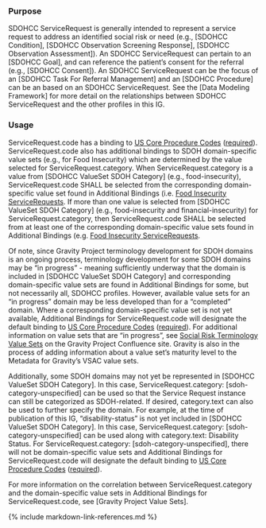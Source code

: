 
### Purpose

SDOHCC ServiceRequest is generally intended to represent a service request to address an identified social risk or need (e.g., [SDOHCC Condition], [SDOHCC Observation Screening Response], [SDOHCC Observation Assessment]). An SDOHCC ServiceRequest can pertain to an [SDOHCC Goal], and can reference the patient’s consent for the referral (e.g., [SDOHCC Consent]). An SDOHCC ServiceRequest can be the focus of an [SDOHCC Task For Referral Management] and an [SDOHCC Procedure] can be an based on an SDOHCC ServiceRequest. See the [Data Modeling Framework] for more detail on the relationships between SDOHCC ServiceRequest and the other profiles in this IG.

### Usage

ServiceRequest.code has a binding to [US Core Procedure Codes](http://hl7.org/fhir/us/core/STU3.1.1/ValueSet-us-core-procedure-code.html) ([required](http://hl7.org/fhir/R4/terminologies.html#required)). ServiceRequest.code also has additional bindings to SDOH domain-specific value sets (e.g., for Food Insecurity) which are determined by the value selected for ServiceRequest.category. When ServiceRequest.category is a value from [SDOHCC ValueSet SDOH Category] (e.g., food-insecurity), ServiceRequest.code SHALL be selected from the corresponding domain-specific value set found in Additional Bindings (i.e. [Food Insecurity ServiceRequests](https://vsac.nlm.nih.gov/valueset/2.16.840.1.113762.1.4.1247.11/expansion/Latest). If more than one value is selected from [SDOHCC ValueSet SDOH Category] (e.g., food-insecurity and financial-insecurity) for ServiceRequest.category, then ServiceRequest.code SHALL be selected from at least one of the corresponding domain-specific value sets found in Additional Bindings (e.g. [Food Insecurity ServiceRequests](https://vsac.nlm.nih.gov/valueset/2.16.840.1.113762.1.4.1247.11/expansion/Latest).

Of note, since Gravity Project terminology development for SDOH domains is an ongoing process, terminology development for some SDOH domains may be “in progress” - meaning sufficiently underway that the domain is included in [SDOHCC ValueSet SDOH Category] and corresponding domain-specific value sets are found in Additional Bindings for some, but not necessarily all, SDOHCC profiles. However, available value sets for an “in progress” domain may be less developed than for a “completed” domain. Where a corresponding domain-specific value set is not yet available, Additional Bindings for ServiceRequest.code will designate the default binding to [US Core Procedure Codes](http://hl7.org/fhir/us/core/STU3.1.1/ValueSet-us-core-procedure-code.html) ([required](http://hl7.org/fhir/R4/terminologies.html#required)). For additional information on value sets that are “in progress”, see [Social Risk Terminology Value Sets](https://confluence.hl7.org/display/GRAV/Social+Risk+Terminology+Value+Sets) on the Gravity Project Confluence site. Gravity is also in the process of adding information about a value set’s maturity level to the Metadata for Gravity’s VSAC value sets.

Additionally, some SDOH domains may not yet be represented in [SDOHCC ValueSet SDOH Category]. In this case, ServiceRequest.category: [sdoh-category-unspecified] can be used so that the Service Request instance can still be categorized as SDOH-related. If desired, category.text can also be used to further specify the domain. For example, at the time of publication of this IG, “disability-status” is not yet included in [SDOHCC ValueSet SDOH Category]. In this case, ServiceRequest.category: [sdoh-category-unspecified] can be used along with category.text: Disability Status. For ServiceRequest.category: [sdoh-category-unspecified], there will not be domain-specific value sets and Additional Bindings for ServiceRequest.code will designate the default binding to [US Core Procedure Codes](http://hl7.org/fhir/us/core/STU3.1.1/ValueSet-us-core-procedure-code.html) ([required](http://hl7.org/fhir/R4/terminologies.html#required)).

For more information on the correlation between ServiceRequest.category and the domain-specific value sets in Additional Bindings for ServiceRequest.code, see [Gravity Project Value Sets].

<!--Rather than offer a separate ServiceRequest profile for each SDOH category (also called domain – e.g., food insecurity, transportation insecurity), this profile can support any SDOH category. For ServiceRequest.code, the minimum value set bindings are specified in the profile. Additionally, based on the code selected for the optional ServiceRequest.category slice, the Table below provides the Gravity-vetted, preferred value sets for ServiceRequest.code. Where a preferred value set contains a code to describe a needed concept, servers SHOULD use that code.

The preferred value sets in the Table are hosted in the [NIH Value Set Authority Center (VSAC)](https://vsac.nlm.nih.gov/). The [Social Determinants of Health Service Requests Value Set](https://vsac.nlm.nih.gov/valueset/2.16.840.1.113762.1.4.1196.790/expansion) in VSAC is a grouper value set containing all members of the VSAC Value Sets below. The Gravity Project plans to continue to work with the HL7 Vocabulary WG to determine how best to represent and validate these preferred, category-specific value sets.

| [`ServiceRequest.category`](ValueSet-SDOHCC-ValueSetSDOHCategory.html) | Domain | `ServiceRequest.code` ValueSet | ValueSet OID |
| ------ | -------------------- | ------------------------- | ------------ |
| educational-attainment  | Educational Attainment | [VSAC -  Less than high school education ServiceRequests ]( https://vsac.nlm.nih.gov/valueset/2.16.840.1.113762.1.4.1247.57/expansion/Latest ) |2.16.840.1.113762.1.4.1247.57|
| elder-abuse  | Elder Abuse | [VSAC -  Elder Abuse ServiceRequests ]( https://vsac.nlm.nih.gov/valueset/2.16.840.1.113762.1.4.1247.68/expansion/Latest ) |2.16.840.1.113762.1.4.1247.68|
| employment-status  | Employment Status | [VSAC -  Unemployment ServiceRequests ]( https://vsac.nlm.nih.gov/valueset/2.16.840.1.113762.1.4.1247.60/expansion/Latest ) |2.16.840.1.113762.1.4.1247.60|
| financial-insecurity  | Financial Insecurity | [VSAC -  Financial Insecurity ServiceRequests ]( https://vsac.nlm.nih.gov/valueset/2.16.840.1.113762.1.4.1247.31/expansion/Latest ) |2.16.840.1.113762.1.4.1247.31|
| food-insecurity  | Food Insecurity | [VSAC -  Food Insecurity ServiceRequests ]( https://vsac.nlm.nih.gov/valueset/2.16.840.1.113762.1.4.1247.11/expansion/Latest ) |2.16.840.1.113762.1.4.1247.11|
| health-insurance-coverage-status  | Health Insurance Coverage Status | [VSAC -  Health Insurance Coverage Status ServiceRequests ]( https://vsac.nlm.nih.gov/valueset/2.16.840.1.113762.1.4.1247.124/expansion/Latest ) |2.16.840.1.113762.1.4.1247.124|
| health-literacy  | Health Literacy | [VSAC -  Health Literacy ServiceRequests ]( https://vsac.nlm.nih.gov/valueset/2.16.840.1.113762.1.4.1247.119/expansion/Latest ) |2.16.840.1.113762.1.4.1247.119|
| homelessness  | Homelessness | [VSAC -  Homelessness ServiceRequests ]( https://vsac.nlm.nih.gov/valueset/2.16.840.1.113762.1.4.1247.21/expansion/Latest ) |2.16.840.1.113762.1.4.1247.21|
| housing-instability  | Housing Instability | [VSAC -  Housing Instability ServiceRequests ]( https://vsac.nlm.nih.gov/valueset/2.16.840.1.113762.1.4.1247.45/expansion/Latest ) |2.16.840.1.113762.1.4.1247.45|
| inadequate-housing  | Inadequate Housing | [VSAC -  Inadequate Housing ServiceRequests ]( https://vsac.nlm.nih.gov/valueset/2.16.840.1.113762.1.4.1247.53/expansion/Latest ) |2.16.840.1.113762.1.4.1247.53|
| intimate-partner-violence  | Intimate Partner Violence | [VSAC -  Intimate Partner Violence ServiceRequests ]( https://vsac.nlm.nih.gov/valueset/2.16.840.1.113762.1.4.1247.98/expansion/Latest ) |2.16.840.1.113762.1.4.1247.98|
| material-hardship  | Material Hardship | [VSAC -  Material Hardship ServiceRequests ]( https://vsac.nlm.nih.gov/valueset/2.16.840.1.113762.1.4.1247.38/expansion/Latest ) |2.16.840.1.113762.1.4.1247.38|
| medical-cost-burden  | Medical Cost Burden | [VSAC -  Medical Cost Burden ServiceRequests ]( https://vsac.nlm.nih.gov/valueset/2.16.840.1.113762.1.4.1247.123/expansion/Latest ) |2.16.840.1.113762.1.4.1247.123|
| social-connection  | Social Connection | [VSAC -  Social Connection ServiceRequests ]( https://vsac.nlm.nih.gov/valueset/2.16.840.1.113762.1.4.1247.95/expansion/Latest ) |2.16.840.1.113762.1.4.1247.95|
| stress  | Stress | [VSAC -  Stress ServiceRequests ]( https://vsac.nlm.nih.gov/valueset/2.16.840.1.113762.1.4.1247.92/expansion/Latest ) |2.16.840.1.113762.1.4.1247.92|
| transportation-insecurity  | Transportation Insecurity | [VSAC -  Transportation Insecurity ServiceRequests ]( https://vsac.nlm.nih.gov/valueset/2.16.840.1.113762.1.4.1247.28/expansion/Latest ) |2.16.840.1.113762.1.4.1247.28|
| veteran-status  | Veteran Status | [VSAC -  Veteran Status ServiceRequests ]( https://vsac.nlm.nih.gov/valueset/2.16.840.1.113762.1.4.1247.91/expansion/Latest ) |2.16.840.1.113762.1.4.1247.91|

| digital-literacy	| Digital Literacy | [VSAC -  Digital Literacy ServiceRequests ]( https://vsac.nlm.nih.gov/valueset/2.16.840.1.113762.1.4.1247.227/expansion/Latest ) | 2.16.840.1.113762.1.4.1247.227 |


| digital-access  | Digital Access | [VSAC -  Digital Access ServiceRequests ]( https://vsac.nlm.nih.gov/valueset/2.16.840.1.113762.1.4.1247.236/expansion/Latest ) | 2.16.840.1.113762.1.4.1247.236 |


| sdoh-category-unspecified<br><br>**Note:** Use “sdoh-category-unspecified” for SDOH domains that are not specified in the [SDOHCC Category value set](ValueSet-SDOHCC-ValueSetSDOHCategory.html).<br><br>If desired, ServiceRequest.category (SDOH): sdoh-category-unspecified” can be further specified with a domain not yet included in the [SDOHCC Category value set](ValueSet-SDOHCC-ValueSetSDOHCategory.html) by using category.text. | SDOH Category Unspecified | **Note:** For new SDOH domains, any Gravity value sets that are available in VSAC but not yet included in the IG can be found on the [Social Risk Terminology Value Sets](https://confluence.hl7.org/display/GRAV/Social+Risk+Terminology+Value+Sets) page on Confluence.|
{:.grid} -->

{% include markdown-link-references.md %}